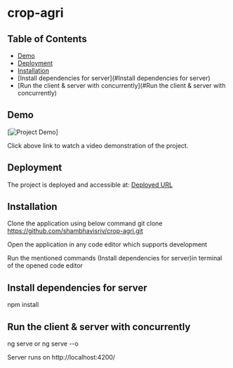 # crop-agri

## Table of Contents

- [Demo](#demo)
- [Deployment](#deployment)
- [Installation](#installation)
- [Install dependencies for server](#Install dependencies for server)
- [Run the client & server with concurrently](#Run the client & server with concurrently)


## Demo

[![Project Demo](https://drive.google.com/file/d/12pEeFe1GwaNrjjKc02l72Z2ONxjabDv9/view?usp=sharing)]

Click above link to watch a video demonstration of the project.

## Deployment

The project is deployed and accessible at: [Deployed URL](https://shambhavisriv.github.io/deploy-crop-agri/)

## Installation

Clone the application using below command git clone https://github.com/shambhavisriv/crop-agri.git

Open the application in any code editor which supports development

Run the mentioned commands (Install dependencies for server)in terminal of the opened code editor

## Install dependencies for server
npm install

## Run the client & server with concurrently
ng serve or ng serve --o

Server runs on http://localhost:4200/


